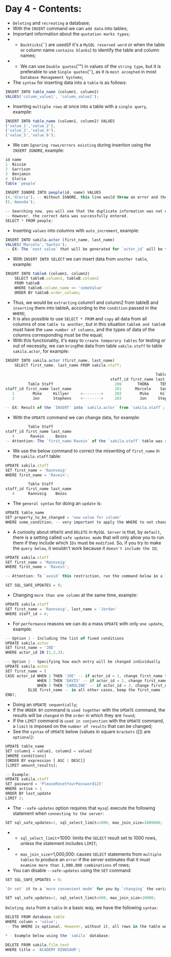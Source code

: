 # Day 4 - Contents: 

* `Deleting` and `recreating` a database; 
* With the `INSERT` command we can `add data` into tables;
* Important information about the `quotation marks types`; 
* - `Backticks`(``) are used(if it's a `MySQL reserved word` or when the table or column name `contains blanks`) to identify the table and column names; 
* - We can use `Double quotes`("") in values of the `string type`, but it is preferable to use `Single quotes`(''), as it is `most accepted` in most `Database Management Systems`; 
* The `syntax` for inserting data into a `table` is as follows: 
```js
INSERT INTO table_name (column1, column2)
VALUES('column_value1', 'column_value2'); 
```
* Inserting `multiple rows` at once into a table with a `single query`, example: 
```js
INSERT INTO table_name (column1, column2) VALUES
('value_1','value_2'),
('value_3','value_4'),
('value_5','value_6'); 
```
* We can `Ignoring rows/errors existing` during insertion using the `INSERT IGNORE`, example: 
```js
id name
1  Nissim
2  Garrison
3  Benjamin
4  Gloria
Table `people`

INSERT IGNORE INTO people(id, name) VALUES
(4,'Gloria'), -- Without IGNORE, this line would throw an error and the INSERT would not continue.
(5,'Amanda');

-- Searching now, you will see that the duplicate information was not entered.
-- However, the correct data was successfully entered.
SELECT * FROM people;
```
* Inserting `values` into columns with `auto_increment`, example: 
```js
INSERT INTO sakila.actor (first_name, last_name)
VALUES('Marcelo','Santos'); 
-- EX: The `next value` that will be generated for `actor_id` will be the value of the `last registered id more 1`; 
```
* With `INSERT INTO SELECT` we can insert data from `another table`, example: 
```js
INSERT INTO tableA (column1, column2)
    SELECT tableB.column1, tableB.column2
    FROM tableB
    WHERE tableB.column_name <> 'someValue'
    ORDER BY tableB.order_column;
```
* Thus, we would be `extracting` column1 and column2 from tableB and `inserting` them into tableA, according to the `condition` passed in the `WHERE`; 
* It is also possible to use `SELECT * FROM` and `copy` all data from all columns of one `table to another`, but in this situation `tableA and tableB` must have the `same number of columns`, and the types of data of the columns corresponding must be the equal; 
* With this functionality, it's easy to `create temporary tables` for testing or out of necessity, we can `bring`the data from table `sakila.staff` to table `sakila.actor`, for example: 
```js
INSERT INTO sakila.actor (first_name, last_name)
    SELECT first_name, last_name FROM sakila.staff; 
    
                                                                  Table Actor
                                              staff_id first_name last_name      last_update
          Table Staff                           200       THORA     TEMPLE    2006-02-15 04:34:33
staff_id first_name last_name                   201      Marcelo    Santos    2020-01-17 11:06:14
   1        Mike     Hillyer     <-------->     202        Mike     Hillyer   2020-01-17 11:30:32
   2        Jon      Stephens    <-------->     203        Jon     Stephens   2020-01-17 11:30:32
   
-- EX: Result of the `INSERT` into `sakila.actor` from `sakila.staff`;
```
* With the `UPDATE` command we can change data, for example: 
```js                                     
          Table Staff
staff_id first_name last_name             
   4       Ravein     Bezos
-- Attention: The `first_name Ravein` of the `sakila.staff` table was registered with the wrong value; 
```
* We use the below command to correct the miswriting of `first_name` in the `sakila.staff` table: 
```js
UPDATE sakila.staff
SET first_name = 'Rannveig'
WHERE first_name = 'Ravein';

          Table Staff
staff_id first_name last_name             
   4      Rannveig    Bezos
```
* The `general syntax` for doing an `update` is: 
```js                                     
UPDATE table_name
SET property_to_be_changed = 'new value for column'
WHERE some_condition; -- very important to apply the WHERE to not change the entire table!
```
* A curiosity about `UPDATE` and `DELETE` in `MySQL Server` is that, by `default`, there is a setting called `safe updates mode` that will only allow you to run them if they include which `IDs` must be `modified`. So, if you try to make the `query below`, it wouldn't work because it `doesn't include the ID`; 
```js                                     
UPDATE sakila.staff
SET first_name = 'Rannveig'
WHERE first_name = 'Ravein';

-- Attention: To `avoid` this restriction, run the command below in a `query window` within `MySQL Workbench` whenever you open it to `disable` this functionality, before executing the `UPDATE` or `DELETE` commands: 

SET SQL_SAFE_UPDATES = 0;
```
* Changing `more than one column` at the same time, example: 
```js
UPDATE sakila.staff
SET first_name = 'Rannveig', last_name = 'Jordan'
WHERE staff_id = 4;
```
* For `performance` reasons we can do a mass `UPDATE` with only `one update`, example: 
```js
-- Option 1 - Including the list of fixed conditions
UPDATE sakila.actor
SET first_name = 'JOE'
WHERE actor_id IN (1,2,3);

-- Option 2 - Specifying how each entry will be changed individually
UPDATE sakila.actor
SET first_name = (
CASE actor_id WHEN 1 THEN 'JOE' -- if actor_id = 1, change first_name to 'JOE'
              WHEN 2 THEN 'DAVIS' -- if actor_id = 2, change first_name to 'DAVIS'
              WHEN 3 THEN 'CAROLINE' -- if actor_id = 3, change first_name to 'CAROLINE'
	      ELSE first_name -- in all other cases, keep the first_name
END);
```
* Doing an `UPDATE sequentially`; 
* If the `ORDER BY` command is `used together` with the `UPDATE` command, the results will be `changed` in the `order` in which they are `found`; 
* If the `LIMIT` command is `used in conjunction` with the `UPDATE` command, a `limit` is imposed on the `number of results` that can be changed; 
* See the `syntax` of `UPDATE` below (values in square `brackets` ([]) are `optional`): 
```js
UPDATE table_name
SET column1 = value1, column2 = value2
[WHERE conditions]
[ORDER BY expression [ ASC | DESC]]
[LIMIT amount_results];

-- Example:
UPDATE sakila.staff
SET password = 'PleaseResetYourPassword123'
WHERE active = 1
ORDER BY last_update
LIMIT 2;
```
* The `--safe-updates` option requires that `mysql` execute the following statement when `connecting to the server`:
```js
SET sql_safe_updates=1, sql_select_limit=1000, max_join_size=1000000; 
```
* - `sql_select_limit`=1000: limits the `SELECT` result set to 1000 rows, unless the statement includes `LIMIT`; 
* - `max_join_size`=1,000,000: causes `SELECT` statements from `multiple tables` to produce an `error` if the server estimates that it must `examine more than 1,000,000 combinations` of rows; 
* You can disable `--safe-updates` using the `SET` command: 
```js
SET SQL_SAFE_UPDATES = 0; 

`Or set` it to a `more convenient mode` for you by `changing` the variable values:

SET sql_safe_updates=1, sql_select_limit=500, max_join_size=10000; 
```
`Deleting data` from a `table` in a basic way, we have the following `syntax`: 
```js
DELETE FROM database.table
WHERE column = 'value'; 
-- The WHERE is optional. However, without it, all rows in the table would be deleted.

* - Example below using the `sakila` database: 

DELETE FROM sakila.film_text
WHERE title = 'ACADEMY DINOSAUR'; 
```
